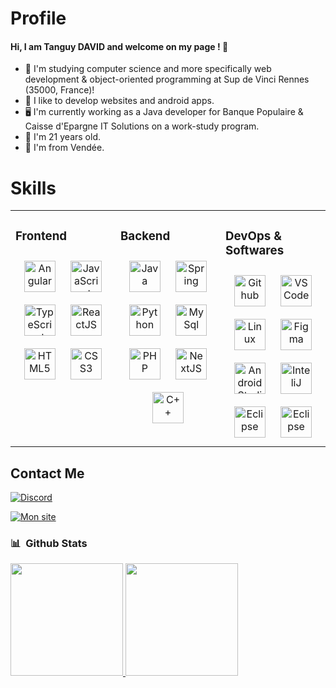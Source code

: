 # Profile
#### Hi, I am Tanguy DAVID and welcome on my page ! 👋

- 🏫 I'm studying computer science and more specifically web development & object-oriented programming at Sup de Vinci Rennes (35000, France)!
- 📱 I like to develop websites and android apps.
- 🖥️ I'm currently working as a Java developer for Banque Populaire & Caisse d'Epargne IT Solutions on a work-study program.
- 🎂 I'm 21 years old.
- 📍 I'm from Vendée.

# Skills

<div align="center">
<table width="100vw"><tr><td valign="top" width="33%">

### Frontend  
<div align="center">  
<a href="https://angular.dev/" target="_blank"><img style="margin: 10px" src="https://skillicons.dev/icons?i=angular" alt="Angular" height="50" /></a> 
<a href="https://www.javascript.com/" target="_blank"><img style="margin: 10px" src="https://skillicons.dev/icons?i=js" alt="JavaScript" height="50" /></a>
<a href="https://www.typescriptlang.org/" target="_blank"><img style="margin: 10px" src="https://skillicons.dev/icons?i=typescript" alt="TypeScript" height="50" /></a>
<a href="https://fr.legacy.reactjs.org/" target="_blank"><img style="margin: 10px" src="https://skillicons.dev/icons?i=react" alt="ReactJS" height="50" /></a>
<a href="https://en.wikipedia.org/wiki/HTML5" target="_blank"><img style="margin: 10px" src="https://skillicons.dev/icons?i=html" alt="HTML5" height="50" /></a> 
<a href="https://www.w3schools.com/css/" target="_blank"><img style="margin: 10px" src="https://skillicons.dev/icons?i=css" alt="CSS3" height="50" /></a>
</div>

</td><td valign="top" width="33%">

### Backend  
<div align="center"> 
<a href="https://www.java.com/" target="_blank"><img style="margin: 10px" src="https://skillicons.dev/icons?i=java" alt="Java" height="50" /></a>  
<a href="https://spring.io/" target="_blank"><img style="margin: 10px" src="https://skillicons.dev/icons?i=spring" alt="Spring" height="50" /></a>  
<a href="https://www.python.org/" target="_blank"><img style="margin: 10px" src="https://skillicons.dev/icons?i=python" alt="Python" height="50" /></a>
<a href="https://www.mysql.com" target="_blank"><img style="margin: 10px" src="https://skillicons.dev/icons?i=mysql" alt="MySql" height="50" /></a>
<a href="https://www.php.net/manual/fr/intro-whatis.php" target="_blank"><img style="margin: 10px" src="https://skillicons.dev/icons?i=php" alt="PHP" height="50"/></a>
<a href="https://nextjs.org/" target="_blank"><img style="margin: 10px" src="https://skillicons.dev/icons?i=next" alt="NextJS" height="50"/></a>
<a href="https://learn.microsoft.com/fr-fr/cpp/?view=msvc-170" target="_blank"><img style="margin: 10px" src="https://skillicons.dev/icons?i=cpp" alt="C++" height="50"/></a>
</div>


</td><td valign="top" width="33%">
  
### DevOps & Softwares  
<div align="center">  
<a href="https://github.com/" target="_blank"><img style="margin: 10px" src="https://skillicons.dev/icons?i=github" alt="Github" height="50" /></a>  
<a href="https://code.visualstudio.com/" target="_blank"><img style="margin: 10px" src="https://skillicons.dev/icons?i=vscode" alt="VSCode" height="50"/></a>  
<a href="https://www.linux.org/" target="_blank"><img style="margin: 10px" src="https://skillicons.dev/icons?i=linux" alt="Linux" height="50" /></a>
<a href="https://www.figma.com" target="_blank"><img style="margin: 10px" src="https://skillicons.dev/icons?i=figma" alt="Figma" height="50" /></a>
<a href="https://developer.android.com" target="_blank"><img style="margin: 10px" src="https://skillicons.dev/icons?i=androidstudio" alt="Android Studio" height="50" /></a>
<a href="https://www.jetbrains.com/idea/" target="_blank"><img style="margin: 10px" src="https://skillicons.dev/icons?i=idea" alt="InteliJ" height="50" /></a>
<a href="https://www.eclipse.org" target="_blank"><img style="margin: 10px" src="https://skillicons.dev/icons?i=eclipse" alt="Eclipse" height="50" /></a>
<a href="https://git-scm.com/" target="_blank"><img style="margin: 10px" src="https://skillicons.dev/icons?i=git" alt="Eclipse" height="50" /></a>

</div>
</div>
</td></tr></table> 
</div>

## Contact Me
[![Discord](https://img.shields.io/badge/Discord-323330?style=for-the-badge&logo=discord)](https://discord.com/users/527077644198608916)
<!-- [![Portfolio] --> 
[![Mon site](https://img.shields.io/badge/Portfolio-1DA1F2?style=for-the-badge&logo=website&logoColor=white)](https://tanguydavid.fr)

<h3> 📊 &nbsp;Github Stats </h3>

<a href="https://github.com/txngUI">
  <img height="180em" src="https://github-readme-stats.vercel.app/api?username=txngUI&theme=radical&show_icons=true" />
  <img height="180em" src="https://github-readme-stats.vercel.app/api/top-langs/?username=txngUI&theme=radical&layout=compact" />
</a>

